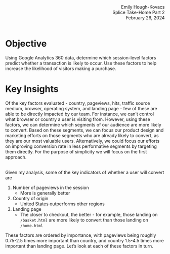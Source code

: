 <div style="text-align: right">
Emily Hough-Kovacs<br>
Splice Take-Home Part 2<br>
February 26, 2024<br><br>
</div>

# Objective
Using Google Analytics 360 data, determine which session-level factors predict whether a transaction is likely to occur. Use these factors to help increase the likelihood of visitors making a purchase.

# Key Insights
Of the key factors evaluated - country, pageviews, hits, traffic source medium, browser, operating system, and landing page - few of these are able to be directly impacted by our team. For instance, we can’t control what browser or country a user is visiting from. However, using these factors, we can determine which segments of our audience are more likely to convert. Based on these segments, we can focus our product design and marketing efforts on those segments who are already likely to convert, as they are our most valuable users. Alternatively, we could focus our efforts on improving conversion rate in less performative segments by targeting them directly. For the purpose of simplicity we will focus on the first approach.<br><br>

Given my analysis, some of the key indicators of whether a user will convert are
1. Number of pageviews in the session
   - More is generally better
2. Country of origin
   - United States outperforms other regions
3. Landing page
   - The closer to checkout, the better - for example, those landing on `/basket.html` are more likely to convert than those landing on `/home.html`


These factors are ordered by importance, with pageviews being roughly 0.75-2.5 times more important than country, and country 1.5-4.5 times more important than landing page. Let’s look at each of these factors in turn.
